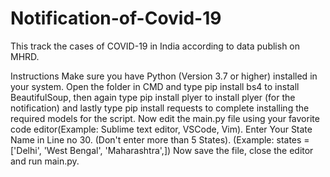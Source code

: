 # Notification-of-Covid-19
This track the cases of COVID-19 in India according to data publish on MHRD.

Instructions 
Make sure you have Python (Version 3.7 or higher) installed in your system.
Open the folder in CMD and type pip install bs4 to install BeautifulSoup, then again type pip install plyer to install plyer (for the notification) and lastly type pip install requests to complete installing the required models for the script.
Now edit the main.py file using your favorite code editor(Example: Sublime text editor, VSCode, Vim).
Enter Your State Name in Line no 30. (Don't enter more than 5 States). (Example: states = ['Delhi', 'West Bengal', 'Maharashtra',])
Now save the file, close the editor and run main.py.
